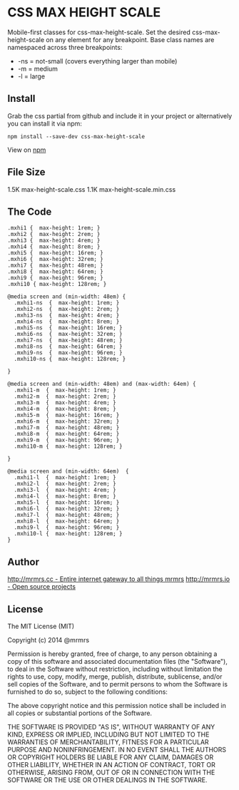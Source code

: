 # CSS MAX HEIGHT SCALE

  Mobile-first classes for css-max-height-scale.
  Set the desired css-max-height-scale on any element for any breakpoint.
  Base class names are namespaced across three breakpoints:

*  -ns = not-small (covers everything larger than mobile)
*  -m  = medium
*  -l  = large

## Install
Grab the css partial from github and include it in your project or alternatively
you can install it via npm:
```
npm install --save-dev css-max-height-scale
```
View on [npm](https://www.npmjs.org/package/css-max-height-scale)


## File Size

1.5K max-height-scale.css
1.1K max-height-scale.min.css

## The Code
```
.mxhi1 {  max-height: 1rem; }
.mxhi2 {  max-height: 2rem; }
.mxhi3 {  max-height: 4rem; }
.mxhi4 {  max-height: 8rem; }
.mxhi5 {  max-height: 16rem; }
.mxhi6 {  max-height: 32rem; }
.mxhi7 {  max-height: 48rem; }
.mxhi8 {  max-height: 64rem; }
.mxhi9 {  max-height: 96rem; }
.mxhi10 { max-height: 128rem; }

@media screen and (min-width: 48em) {
  .mxhi1-ns  {  max-height: 1rem; }
  .mxhi2-ns  {  max-height: 2rem; }
  .mxhi3-ns  {  max-height: 4rem; }
  .mxhi4-ns  {  max-height: 8rem; }
  .mxhi5-ns  {  max-height: 16rem; }
  .mxhi6-ns  {  max-height: 32rem; }
  .mxhi7-ns  {  max-height: 48rem; }
  .mxhi8-ns  {  max-height: 64rem; }
  .mxhi9-ns  {  max-height: 96rem; }
  .mxhi10-ns {  max-height: 128rem; }

}

@media screen and (min-width: 48em) and (max-width: 64em) {
  .mxhi1-m  {  max-height: 1rem; }
  .mxhi2-m  {  max-height: 2rem; }
  .mxhi3-m  {  max-height: 4rem; }
  .mxhi4-m  {  max-height: 8rem; }
  .mxhi5-m  {  max-height: 16rem; }
  .mxhi6-m  {  max-height: 32rem; }
  .mxhi7-m  {  max-height: 48rem; }
  .mxhi8-m  {  max-height: 64rem; }
  .mxhi9-m  {  max-height: 96rem; }
  .mxhi10-m {  max-height: 128rem; }

}

@media screen and (min-width: 64em)  {
  .mxhi1-l  {  max-height: 1rem; }
  .mxhi2-l  {  max-height: 2rem; }
  .mxhi3-l  {  max-height: 4rem; }
  .mxhi4-l  {  max-height: 8rem; }
  .mxhi5-l  {  max-height: 16rem; }
  .mxhi6-l  {  max-height: 32rem; }
  .mxhi7-l  {  max-height: 48rem; }
  .mxhi8-l  {  max-height: 64rem; }
  .mxhi9-l  {  max-height: 96rem; }
  .mxhi10-l {  max-height: 128rem; }
}

```

## Author

[http://mrmrs.cc - Entire internet gateway to all things mrmrs](http://mrmrs.cc)
[http://mrmrs.io - Open source projects](http://mrmrs.io)

## License

The MIT License (MIT)

Copyright (c) 2014 @mrmrs

Permission is hereby granted, free of charge, to any person obtaining a copy
of this software and associated documentation files (the "Software"), to deal
in the Software without restriction, including without limitation the rights
to use, copy, modify, merge, publish, distribute, sublicense, and/or sell
copies of the Software, and to permit persons to whom the Software is
furnished to do so, subject to the following conditions:

The above copyright notice and this permission notice shall be included in
all copies or substantial portions of the Software.

THE SOFTWARE IS PROVIDED "AS IS", WITHOUT WARRANTY OF ANY KIND, EXPRESS OR
IMPLIED, INCLUDING BUT NOT LIMITED TO THE WARRANTIES OF MERCHANTABILITY,
FITNESS FOR A PARTICULAR PURPOSE AND NONINFRINGEMENT. IN NO EVENT SHALL THE
AUTHORS OR COPYRIGHT HOLDERS BE LIABLE FOR ANY CLAIM, DAMAGES OR OTHER
LIABILITY, WHETHER IN AN ACTION OF CONTRACT, TORT OR OTHERWISE, ARISING FROM,
OUT OF OR IN CONNECTION WITH THE SOFTWARE OR THE USE OR OTHER DEALINGS IN
THE SOFTWARE.

